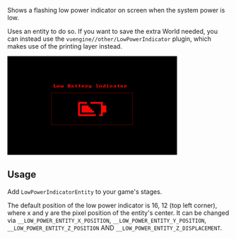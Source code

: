 Shows a flashing low power indicator on screen when the system power is low.

Uses an entity to do so. If you want to save the extra World needed, you can instead use the `vuengine//other/LowPowerIndicator` plugin, which makes use of the printing layer instead.

![](https://raw.githubusercontent.com/VUEngine/VUEngine-Plugins/master/entities/LowPowerEntity/preview.png)

## Usage

Add `LowPowerIndicatorEntity` to your game's stages.

The default position of the low power indicator is 16, 12 (top left corner), where x and y are the pixel position of the entity's center. It can be changed via `__LOW_POWER_ENTITY_X_POSITION`, `__LOW_POWER_ENTITY_Y_POSITION`, `__LOW_POWER_ENTITY_Z_POSITION` AND `__LOW_POWER_ENTITY_Z_DISPLACEMENT`.
